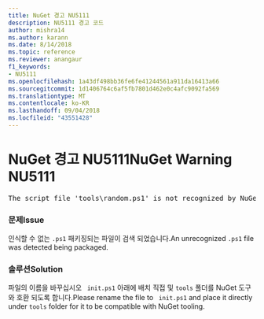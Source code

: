 ```yaml
---
title: NuGet 경고 NU5111
description: NU5111 경고 코드
author: mishra14
ms.author: karann
ms.date: 8/14/2018
ms.topic: reference
ms.reviewer: anangaur
f1_keywords:
- NU5111
ms.openlocfilehash: 1a43df498bb36fe6fe41244561a911da16413a66
ms.sourcegitcommit: 1d1406764c6af5fb7801d462e0c4afc9092fa569
ms.translationtype: MT
ms.contentlocale: ko-KR
ms.lasthandoff: 09/04/2018
ms.locfileid: "43551428"
---
```

# <a name="nuget-warning-nu5111"></a><span data-ttu-id="5a21d-103">NuGet 경고 NU5111</span><span class="sxs-lookup"><span data-stu-id="5a21d-103">NuGet Warning NU5111</span></span>
<pre>The script file 'tools\random.ps1' is not recognized by NuGet and hence will not be executed during installation of this package. Rename it to install.ps1, uninstall.ps1 or init.ps1 and place it directly under 'tools'.</pre>

### <a name="issue"></a><span data-ttu-id="5a21d-104">문제</span><span class="sxs-lookup"><span data-stu-id="5a21d-104">Issue</span></span>

<span data-ttu-id="5a21d-105">인식할 수 없는 `.ps1` 패키징되는 파일이 검색 되었습니다.</span><span class="sxs-lookup"><span data-stu-id="5a21d-105">An unrecognized `.ps1` file was detected being packaged.</span></span>


### <a name="solution"></a><span data-ttu-id="5a21d-106">솔루션</span><span class="sxs-lookup"><span data-stu-id="5a21d-106">Solution</span></span>

<span data-ttu-id="5a21d-107">파일의 이름을 바꾸십시오 ` init.ps1` 아래에 배치 직접 및 `tools` 폴더를 NuGet 도구와 호환 되도록 합니다.</span><span class="sxs-lookup"><span data-stu-id="5a21d-107">Please rename the file to ` init.ps1` and place it directly under `tools` folder for it to be compatible with NuGet tooling.</span></span>

